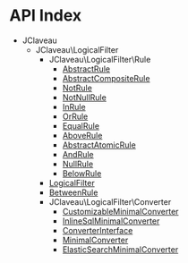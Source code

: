 API Index
=========

* JClaveau
    * JClaveau\LogicalFilter
        * JClaveau\LogicalFilter\Rule
            * [AbstractRule](JClaveau-LogicalFilter-Rule-AbstractRule.md)
            * [AbstractCompositeRule](JClaveau-LogicalFilter-Rule-AbstractCompositeRule.md)
            * [NotRule](JClaveau-LogicalFilter-Rule-NotRule.md)
            * [NotNullRule](JClaveau-LogicalFilter-Rule-NotNullRule.md)
            * [InRule](JClaveau-LogicalFilter-Rule-InRule.md)
            * [OrRule](JClaveau-LogicalFilter-Rule-OrRule.md)
            * [EqualRule](JClaveau-LogicalFilter-Rule-EqualRule.md)
            * [AboveRule](JClaveau-LogicalFilter-Rule-AboveRule.md)
            * [AbstractAtomicRule](JClaveau-LogicalFilter-Rule-AbstractAtomicRule.md)
            * [AndRule](JClaveau-LogicalFilter-Rule-AndRule.md)
            * [NullRule](JClaveau-LogicalFilter-Rule-NullRule.md)
            * [BelowRule](JClaveau-LogicalFilter-Rule-BelowRule.md)
        * [LogicalFilter](JClaveau-LogicalFilter-LogicalFilter.md)
        * [BetweenRule](JClaveau-LogicalFilter-BetweenRule.md)
        * JClaveau\LogicalFilter\Converter
            * [CustomizableMinimalConverter](JClaveau-LogicalFilter-Converter-CustomizableMinimalConverter.md)
            * [InlineSqlMinimalConverter](JClaveau-LogicalFilter-Converter-InlineSqlMinimalConverter.md)
            * [ConverterInterface](JClaveau-LogicalFilter-Converter-ConverterInterface.md)
            * [MinimalConverter](JClaveau-LogicalFilter-Converter-MinimalConverter.md)
            * [ElasticSearchMinimalConverter](JClaveau-LogicalFilter-Converter-ElasticSearchMinimalConverter.md)

